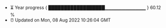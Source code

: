 - ⏳ Year progress { ██████████████████▁▁▁▁▁▁▁▁▁▁▁▁ } 60.12 %
- ⏰ Updated on Mon, 08 Aug 2022 10:26:04 GMT

